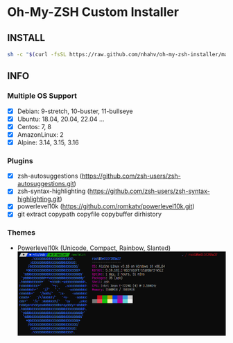 # Oh-My-ZSH Custom Installer 

## INSTALL

```bash
sh -c "$(curl -fsSL https://raw.github.com/nhahv/oh-my-zsh-installer/main/install.sh)"
```

## INFO

### Multiple OS Support

- [x] Debian: 9-stretch, 10-buster, 11-bullseye
- [x] Ubuntu: 18.04, 20.04, 22.04 ...
- [x] Centos: 7, 8
- [x] AmazonLinux: 2
- [x] Alpine: 3.14, 3.15, 3.16

### Plugins
- [x] zsh-autosuggestions (https://github.com/zsh-users/zsh-autosuggestions.git)
- [x] zsh-syntax-highlighting (https://github.com/zsh-users/zsh-syntax-highlighting.git)
- [x] powerlevel10k (https://github.com/romkatv/powerlevel10k.git)
- [x] git extract copypath copyfile copybuffer dirhistory

### Themes
- Powerlevel10k (Unicode, Compact, Rainbow, Slanted)
  ![Powerlevel10k (Unicode, Compact, Rainbow, Slanted)](files/alpine-zsh-p10k-unicode-compact-rainbow-slanted.png)
